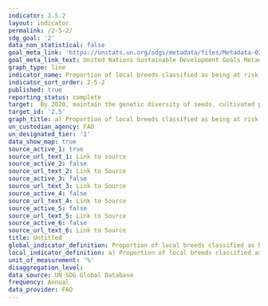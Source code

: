 ```yaml
---
indicator: 2.5.2
layout: indicator
permalink: /2-5-2/
sdg_goal: '2'
data_non_statistical: false
goal_meta_link: 'https://unstats.un.org/sdgs/metadata/files/Metadata-02-05-02.pdf'
goal_meta_link_text: United Nations Sustainable Development Goals Metadata
graph_type: line
indicator_name: Proportion of local breeds classified as being at risk, not at risk or at unknown level of risk of extinction
indicator_sort_order: 2-5-2
published: true
reporting_status: complete
target:  By 2020, maintain the genetic diversity of seeds, cultivated plants and farmed and domesticated animals and their related wild species, including through soundly managed and diversified seed and plant banks at the national, regional and international levels, and promote access to and fair and equitable sharing of benefits arising from the utilization of genetic resources and associated traditional knowledge, as internationally agreed
target_id: '2.5'
graph_title: a) Proportion of local breeds classified as being at risk of extinction b) Proportion of local breeds classified as being not-at-risk of extinction
un_custodian_agency: FAO
un_designated_tier: '1'
data_show_map: true
source_active_1: true
source_url_text_1: Link to source
source_active_2: false
source_url_text_2: Link to Source
source_active_3: false
source_url_text_3: Link to Source
source_active_4: false
source_url_text_4: Link to Source
source_active_5: false
source_url_text_5: Link to Source
source_active_6: false
source_url_text_6: Link to Source
title: Untitled
global_indicator_definition: Proportion of local breeds classified as being at risk, not at risk or at unknown level of risk of extinction
local_indicator_definition: a) Proportion of local breeds classified as being at risk of extinction b) Proportion of local breeds classified as being not-at-risk of extinction
unit_of_measurement: '%'
disaggregation_level: 
data_source: UN SDG Global Database
frequency: Annual
data_provider: FAO
---
```

